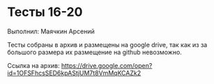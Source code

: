 # Тесты 16-20

Выполнил: Маячкин Арсений

Тесты собраны в архив и размещены на google drive,  так как из за большого размера их размещение на github невозможно.

Ссылка на архив: https://drive.google.com/open?id=1OFSFhcsSED6kpAStjUM7t8VmMqKCAZk2
